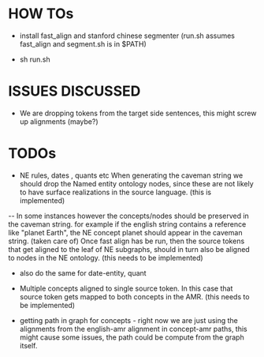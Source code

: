 HOW TOs
=======

- install fast_align and stanford chinese segmenter (run.sh assumes fast_align and segment.sh is in $PATH)

- sh run.sh

ISSUES DISCUSSED
================

- We are dropping tokens from the target side sentences, this might screw up alignments (maybe?)

TODOs
=====

- NE rules, dates , quants etc
When generating the caveman string we should drop the Named entity ontology nodes, since these
are not likely to have surface realizations in the source language. (this is implemented)

-- In some instances however the concepts/nodes should be preserved in the caveman string.
for example if the english string contains a reference like "planet Earth", the NE concept planet should appear in the 
caveman string. (taken care of)
Once fast align has be run, then the source tokens that get aligned to the leaf of NE subgraphs, should
in turn also be aligned to nodes in the NE ontology. (this needs to be implemented)

- also do the same for date-entity, quant 

- Multiple concepts aligned to single source token.
In this case that source token gets mapped to both concepts in the AMR. (this needs to be implemented)

- getting path in graph for concepts - right now we are just using the alignments from the english-amr alignment in 
concept-amr paths, this might cause some issues, the path could be compute from the graph itself.
